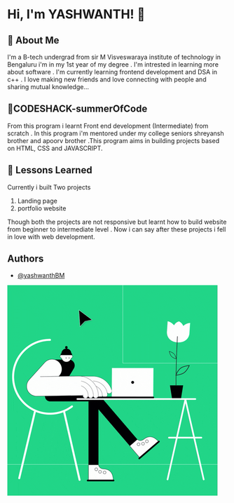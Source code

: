 # Hi, I'm YASHWANTH! 👋



## 🚀 About Me
I'm a B-tech undergrad from sir M 
Visveswaraya institute of technology in Bengaluru
i'm in my 1st year of my degree . I'm intrested
in learning more about software . I'm currently
learning frontend development and DSA in c++
. I love making new friends and love connecting with 
people and sharing mutual knowledge...
##  🚀CODESHACK-summerOfCode

From this program i learnt Front end development (Intermediate)
from scratch . In this program i'm mentored under 
my college seniors shreyansh brother and apoorv brother
.This program aims in building projects based on 
HTML, CSS and JAVASCRIPT.
## 🚀 Lessons Learned

Currently i built Two projects  
1. Landing page  
2. portfolio website  
  

Though both the projects are not responsive but learnt how to 
build website from beginner to intermediate level
. Now i can say after these projects i fell in love with web development. 

## Authors

- [@yashwanthBM](https://www.github.com/yashwanth-gh)


![Logo](https://github.com/yashwanth-gh/codeshack-summer-of-code/blob/main/portfolio/images/working.gif)
